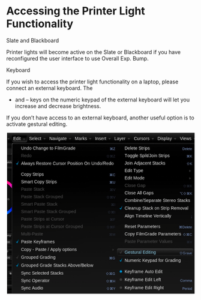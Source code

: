 # Accessing the Printer Light Functionality

Slate and Blackboard

Printer lights will become active on the Slate or Blackboard if you have reconfigured the user interface to use Overall Exp. Bump.

Keyboard

If you wish to access the printer light functionality on a laptop, please connect an external keyboard. The

* and – keys on the numeric keypad of the external keyboard will let you increase and decrease brightness.

If you don’t have access to an external keyboard, another useful option is to activate gestural editing.

![Image 29. Edit menu options. The Gestural Editing option is highlighted in blue.](../.gitbook/assets/2021-10-06-00.23.58.png)


